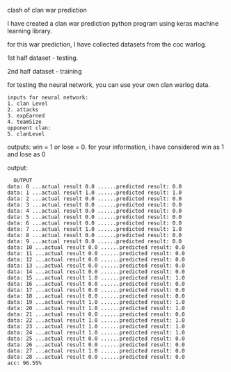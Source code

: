 clash of clan war prediction

I have created a clan war prediction python program using keras machine learning library.

for this war prediction, I have collected datasets from the coc warlog.

1st half dataset - testing.

2nd half dataset - training

for testing the neural network, you can use your own clan warlog data.
```
inputs for neural network:
1. clan Level
2. attacks
3. expEarned
4. teamSize
opponent clan:
5. clanLevel

 ```
outputs:
win = 1 or lose = 0.
for your information, i have considered win as 1 and lose as 0

output:
```OUTPUT
  OUTPUT
data: 0 ...actual result 0.0 ......predicted result: 0.0
data: 1 ...actual result 1.0 ......predicted result: 1.0
data: 2 ...actual result 0.0 ......predicted result: 0.0
data: 3 ...actual result 0.0 ......predicted result: 0.0
data: 4 ...actual result 0.0 ......predicted result: 0.0
data: 5 ...actual result 0.0 ......predicted result: 0.0
data: 6 ...actual result 0.0 ......predicted result: 0.0
data: 7 ...actual result 1.0 ......predicted result: 1.0
data: 8 ...actual result 0.0 ......predicted result: 0.0
data: 9 ...actual result 0.0 ......predicted result: 0.0
data: 10 ...actual result 0.0 ......predicted result: 0.0
data: 11 ...actual result 0.0 ......predicted result: 0.0
data: 12 ...actual result 0.0 ......predicted result: 0.0
data: 13 ...actual result 0.0 ......predicted result: 0.0
data: 14 ...actual result 0.0 ......predicted result: 0.0
data: 15 ...actual result 1.0 ......predicted result: 1.0
data: 16 ...actual result 0.0 ......predicted result: 0.0
data: 17 ...actual result 0.0 ......predicted result: 0.0
data: 18 ...actual result 0.0 ......predicted result: 0.0
data: 19 ...actual result 1.0 ......predicted result: 1.0
data: 20 ...actual result 1.0 ......predicted result: 1.0
data: 21 ...actual result 0.0 ......predicted result: 0.0
data: 22 ...actual result 1.0 ......predicted result: 1.0
data: 23 ...actual result 1.0 ......predicted result: 1.0
data: 24 ...actual result 1.0 ......predicted result: 1.0
data: 25 ...actual result 0.0 ......predicted result: 0.0
data: 26 ...actual result 0.0 ......predicted result: 0.0
data: 27 ...actual result 1.0 ......predicted result: 0.0
data: 28 ...actual result 0.0 ......predicted result: 0.0
acc: 96.55%


```
